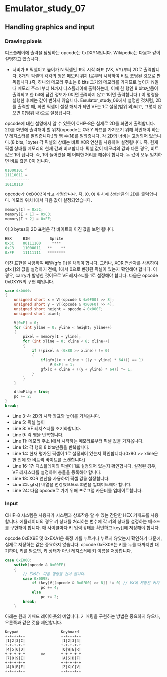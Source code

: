 # **Emulator_study_07**
## Handling graphics and input
### Drawing pixels
디스플레이에 출력을 담당하는 opcode는 0xDXYN입니다. Wikipedia는 다음과 같이 설명하고 있습니다.  
- 너비가 8 픽셀이고 높이가 N 픽셀인 표의 시작 좌표 (VX, VY)부터 2D로 출력합니다. 8개의 픽셀의 각각의 행은 메모리 위치 I로부터 시작하여 비트 코딩된 것으로 판독됩니다.(즉, 하나의 메모리 주소는 8 bits 크기의 메모리를 가지므로 높이가 N일 때 메모리 주소 I부터 N까지 디스플레이에 출력하는데, 이때 한 행인 8 bits만큼이 출력되고 한 bit에 담긴 정보가 0이면 출력하지 않고 1이면 출력합니다.) 이 명령을 실행한 후에는 값이 변하지 않습니다. Emulator_study_06에서 설명한 것처럼, 2D를 출력할 때, 화면 픽셀이 설정 해제가 되면 VF는 1로 설정(범위 외)되고, 그렇지 않으면 0(범위 내)으로 설정됩니다.

opcode에 대한 설명에서 알 수 있듯이 CHIP-8은 실제로 2D를 화면에 출력합니다. 2D를 화면에 출력해야 할 위치(opcode는 X와 Y 좌표를 가져오기 위해 확인해야 하는 V 레지스터를 알려줍니다.)와 행 수(N)를 알려줍니다. 각 2D의 너비는 고정되어 있습니다.(8 bits, 1byte) 각 픽셀의 상태는 비트 XOR 연산을 사용하여 설정됩니다. 즉, 현재 픽셀 상태를 메모리의 현재 값과 비교합니다. 픽셀 값이 메모리의 값과 다른 경우, 비트 값은 1이 됩니다. 즉, 1이 들어왔을 때 어떠한 처리를 해줘야 합니다. 두 값이 모두 일치하면 비트 값은 0이 됩니다.
~~~c++
01000101 ^
11110011 = 
-----------
10110110
~~~
opcode가 0xD003이라고 가정합니다. 즉, (0, 0) 위치에 3행만큼의 2D를 출력합니다. 메모리 위치 I에서 다음 값이 설정되었습니다.
~~~c++
memory[I] = 0x3C;
memory[I + 1] = 0xC3;
memory[I + 2] = 0xFF;
~~~
이 3 bytes의 2D 표현은 각 바이트의 이진 값을 보면 됩니다.
~~~c++
HEX     BIN         Sprite
0x3C    00111100     ****
0xC3    11000011   **    **
0xFF    11111111   ********
~~~
이진 표현을 사용하여 배열(gfx [])을 채워야 합니다. 그러나, XOR 연산자를 사용하여 gfx []의 값을 설정하기 전에, 1에서 0으로 변경된 픽셀이 있는지 확인해야 합니다. 이 경우, carry가 발생한 것이므로 VF 레지스터를 1로 설정해야 합니다. 다음은 opcode 0xDXYN의 구현 예입니다.
~~~c++
case 0xD000:
{
    unsigned short x = V[(opcode & 0x0F00) >> 8];
    unsigned short y = V[(opcode & 0x00F0) >> 4];
    unsigned short height = opcode & 0x000F;
    unsigned short pixel;

    V[0xF] = 0;
    for (int yline = 0; yline < height; yline++)
    {
        pixel = memory[I + yline];
        for (int xline = 0; xline < 8; xline++)
        {
            if ((pixel & (0x80 >> xline)) != 0)
            {
                if(gfx[(x + xline + ((y + yline) * 64))] == 1)
                    V[0xF] = 1;
                gfx[x + xline + ((y + yline) * 64)] ^= 1;
            }
        }
    }

    drawFlag = true;
    pc += 2;
}
break;
~~~
- Line 3-4: 2D의 시작 좌표와 높이를 가져옵니다.
- Line 5: 픽셀 높이
- Line 8: VF 레지스터를 초기화합니다.
- Line 9: 각 행을 반복합니다.
- Line 11: 메모리 주소 I에서 시작하는 메모리로부터 픽셀 값을 가져옵니다.
- Line 12: 각 행의 8 bits만큼을 반복합니다.
- Line 14: 현재 평가된 픽셀이 1로 설정되어 있는지 확인합니다.(0x80 >> xline은 한 번에 한 비트씩 바이트를 스캔합니다.)
- Line 16-17: 디스플레이의 픽셀이 1로 설정되어 있는지 확인합니다. 설정된 경우, VF 레지스터를 설정하여 충돌을 등록해야 합니다.
- Line 18: XOR 연산을 사용하여 픽셀 값을 설정합니다.
- Line 23: gfx[] 배열을 변경했으므로 화면을 업데이트해야 합니다.
- Line 24: 다음 opcode로 가기 위해 프로그램 카운터를 업데이트합니다.
### Input
CHIP-8 시스템은 사용자가 시스템과 상호작용 할 수 있는 간단한 HEX 키패드를 사용합니다. 에뮬레이터의 경우 키 상태를 처리하는 변수에 각 키의 상태를 설정하는 메소드를 구현해야 합니다. 매 사이클마다 키 입력 상태를 확인하고 key[]에 저장해야 합니다.

opcode 0xEX9E 및 0xEXA1은 특정 키를 누르거나 누르지 않았는지 확인하기 때문에, 실제로 저장하는 값은 중요하지 않습니다. opcode 0xFX0A는 키를 누를 때까지만 대기하며, 키를 받으면, 키 상태가 아닌 레지스터에 키 이름을 저장합니다.
~~~c++
case 0xE000:
    switch(opcode & 0x00FF)
    {
        // EX9E: 다음 명령을 건너 뜁니다.
        case 0x009E:
            if (key[V[(opcode & 0x0F00) >> 8]] != 0) // VX에 저장된 키가 눌릴 경우
                pc += 4;
            else
                pc += 2;
        break;
    }
~~~
아래는 원래 키패드 레이아웃의 예입니다. 키 매핑을 구현하는 방법은 중요하지 않으나, 오른쪽과 같은 것을 제안합니다.
~~~
Keypad                   Keyboard
+-+-+-+-+                +-+-+-+-+
|1|2|3|C|                |1|2|3|4|
+-+-+-+-+                +-+-+-+-+
|4|5|6|D|                |Q|W|E|R|
+-+-+-+-+       =>       +-+-+-+-+
|7|8|9|E|                |A|S|D|F|
+-+-+-+-+                +-+-+-+-+
|A|0|B|F|                |Z|X|C|V|
+-+-+-+-+                +-+-+-+-+
~~~